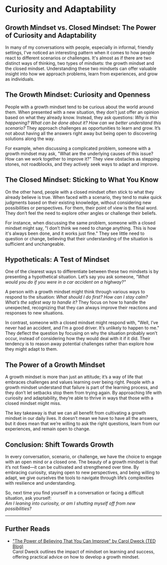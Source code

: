 # Curiosity and Adaptability

## Growth Mindset vs. Closed Mindset: The Power of Curiosity and Adaptability

In many of my conversations with people, especially in informal, friendly settings, I've noticed an interesting pattern when it comes to how people react to different scenarios or challenges. It's almost as if there are two distinct ways of thinking, two types of mindsets: the growth mindset and the closed mindset. Understanding these two mindsets can offer valuable insight into how we approach problems, learn from experiences, and grow as individuals.

## The Growth Mindset: Curiosity and Openness

People with a growth mindset tend to be curious about the world around them. When presented with a new situation, they don’t just offer an opinion based on what they already know. Instead, they ask questions: _Why is this happening? What can be done about it? How can we better understand this scenario?_ They approach challenges as opportunities to learn and grow. It’s not about having all the answers right away but being open to discovering solutions along the way.

For example, when discussing a complicated problem, someone with a growth mindset may ask, "What are the underlying causes of this issue? How can we work together to improve it?" They view obstacles as stepping stones, not roadblocks, and they actively seek ways to adapt and improve.

## The Closed Mindset: Sticking to What You Know

On the other hand, people with a closed mindset often stick to what they already believe is true. When faced with a scenario, they tend to make quick judgments based on their existing knowledge, without considering new possibilities or perspectives. For them, their point of view is the final word. They don’t feel the need to explore other angles or challenge their beliefs.

For instance, when discussing the same problem, someone with a closed mindset might say, "I don’t think we need to change anything. This is how it's always been done, and it works just fine." They see little need to question or change, believing that their understanding of the situation is sufficient and unchangeable.

## Hypotheticals: A Test of Mindset

One of the clearest ways to differentiate between these two mindsets is by presenting a hypothetical situation. Let’s say you ask someone, _"What would you do if you were in a car accident on a highway?"_

A person with a growth mindset might think through various ways to respond to the situation: _What should I do first? How can I stay calm? What’s the safest way to handle it?_ They focus on how to handle the unexpected, recognizing that they can always improve their reactions and responses to new situations.

In contrast, someone with a closed mindset might respond with, "Well, I’ve never had an accident, and I’m a good driver. It’s unlikely to happen to me." They deflect the question by focusing on why the situation probably won’t occur, instead of considering how they would deal with it if it did. Their tendency is to reason away potential challenges rather than explore how they might adapt to them.

## The Power of a Growth Mindset

A growth mindset is more than just an attitude; it’s a way of life that embraces challenges and values learning over being right. People with a growth mindset understand that failure is part of the learning process, and they don’t let setbacks stop them from trying again. By approaching life with curiosity and adaptability, they’re able to thrive in ways that those with a closed mindset might miss.

The key takeaway is that we can all benefit from cultivating a growth mindset in our daily lives. It doesn’t mean we have to have all the answers, but it does mean that we’re willing to ask the right questions, learn from our experiences, and remain open to change.

## Conclusion: Shift Towards Growth

In every conversation, scenario, or challenge, we have the choice to engage with an open mind or a closed one. The beauty of a growth mindset is that it’s not fixed—it can be cultivated and strengthened over time. By embracing curiosity, staying open to new perspectives, and being willing to adapt, we give ourselves the tools to navigate through life’s complexities with resilience and understanding.

So, next time you find yourself in a conversation or facing a difficult situation, ask yourself:  
_Am I leaning into curiosity, or am I shutting myself off from new possibilities?_

---

## Further Reads

- ["The Power of Believing That You Can Improve" by Carol Dweck (TED Blog)](https://www.ted.com/talks/carol_dweck_the_power_of_believing_that_you_can_improve?subtitle=en)  
  Carol Dweck outlines the impact of mindset on learning and success, offering practical advice on how to develop a growth mindset.
